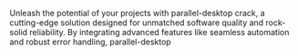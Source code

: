 Unleash the potential of your projects with parallel-desktop crack, a cutting-edge solution designed for unmatched software quality and rock-solid reliability. By integrating advanced features like seamless automation and robust error handling, parallel-desktop
